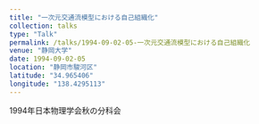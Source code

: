```yaml
---
title: "一次元交通流模型における自己組織化"
collection: talks
type: "Talk"
permalink: /talks/1994-09-02-05-一次元交通流模型における自己組織化
venue: "静岡大学"
date: 1994-09-02-05
location: "静岡市駿河区"
latitude: "34.965406"
longitude: "138.4295113"
---
```


1994年日本物理学会秋の分科会
